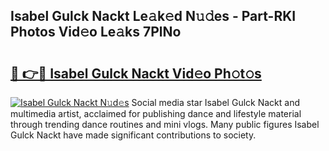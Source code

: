 ## Isabel Gulck Nackt Le𝚊k𝚎d N𝚞𝚍es - Part-RKI Photos Vid𝚎o Le𝚊ks 7PlNo

# <h2><a href="http://fb2ic5.evod.top/?m=Isabel+Gulck+Nackt">🔗 👉🔴 Isabel Gulck Nackt Vid𝚎o Ph𝚘t𝚘s</a></h2>

[![Isabel Gulck Nackt N𝚞d𝚎s](https://i.imgur.com/8V9OHl7.gif)](http://fb2ic5.evod.top/?m=Isabel+Gulck+Nackt)
Social media star Isabel Gulck Nackt and multimedia artist, acclaimed for publishing dance and lifestyle material through trending dance routines and mini vlogs. Many public figures Isabel Gulck Nackt have made significant contributions to society. 

